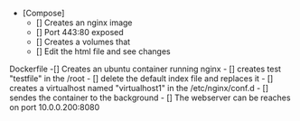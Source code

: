 - [Compose]
    - [] Creates an nginx image
    - [] Port 443:80 exposed
    - [] Creates a volumes that
    - [] Edit the html file and see changes

Dockerfile
-[] Creates an ubuntu container running nginx
    - [] creates test "testfile" in the /root
    - [] delete the default index file and replaces it
    - [] creates a virtualhost named "virtualhost1" in the /etc/nginx/conf.d
    - [] sendes the container to the background
    - [] The webserver can be reaches on port 10.0.0.200:8080